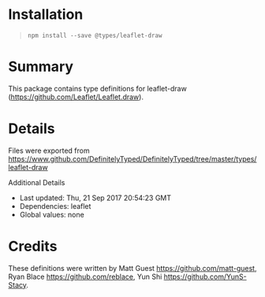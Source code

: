 # Installation
> `npm install --save @types/leaflet-draw`

# Summary
This package contains type definitions for leaflet-draw (https://github.com/Leaflet/Leaflet.draw).

# Details
Files were exported from https://www.github.com/DefinitelyTyped/DefinitelyTyped/tree/master/types/leaflet-draw

Additional Details
 * Last updated: Thu, 21 Sep 2017 20:54:23 GMT
 * Dependencies: leaflet
 * Global values: none

# Credits
These definitions were written by Matt Guest <https://github.com/matt-guest>, Ryan Blace <https://github.com/reblace>, Yun Shi <https://github.com/YunS-Stacy>.
